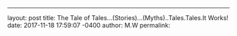 ---
layout: post
title: The Tale of Tales...(Stories)...(Myths)..Tales.Tales.It Works!
date: 2017-11-18 17:59:07 -0400
author: M.W
permalink: 
